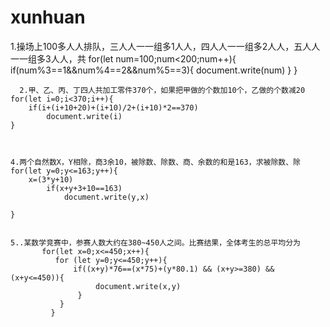 # xunhuan
1.操场上100多⼈人排队，三⼈人⼀一组多1⼈人，四⼈人⼀一组多2⼈人，五⼈人⼀一组多3⼈人，共 
        for(let num=100;num<200;num++){
        if(num%3==1&&num%4==2&&num%5==3){
            document.write(num)
        }
    }
    
    
    
      2.甲、乙、丙、丁四人共加工零件370个，如果把甲做的个数加10个，乙做的个数减20
    for(let i=0;i<370;i++){
        if(i+(i+10+20)+(i+10)/2+(i+10)*2==370)
            document.write(i)
    }
    
    
    
    4.两个自然数X，Y相除，商3余10，被除数、除数、商、余数的和是163，求被除数、除
    for(let y=0;y<=163;y++){
        x=(3*y+10)
            if(x+y+3+10==163)
                document.write(y,x)
            
    }
    
    
    5..某数学竞赛中，参赛人数大约在380~450人之间。比赛结果，全体考生的总平均分为
           for(let x=0;x<=450;x++){
              for (let y=0;y<=450;y++){
                  if((x+y)*76==(x*75)+(y*80.1) && (x+y>=380) && (x+y<=450)){
                       document.write(x,y)
                   }
               }
             }
